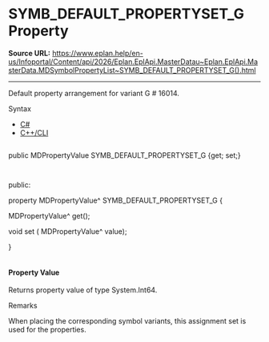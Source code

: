 # SYMB_DEFAULT_PROPERTYSET_G Property

**Source URL:** https://www.eplan.help/en-us/Infoportal/Content/api/2026/Eplan.EplApi.MasterDatau~Eplan.EplApi.MasterData.MDSymbolPropertyList~SYMB_DEFAULT_PROPERTYSET_G().html

---

Default property arrangement for variant G # 16014.

Syntax

- [C#](#i-syntax-CS)
- [C++/CLI](#i-syntax-CPP2005)

```
```
public MDPropertyValue SYMB_DEFAULT_PROPERTYSET_G {get; set;}
```
```

```
```
public:

property MDPropertyValue^ SYMB_DEFAULT_PROPERTYSET_G {

   MDPropertyValue^ get();

   void set (    MDPropertyValue^ value);

}
```
```

#### Property Value

Returns property value of type System.Int64.

Remarks

When placing the corresponding symbol variants, this assignment set is used for the properties.
